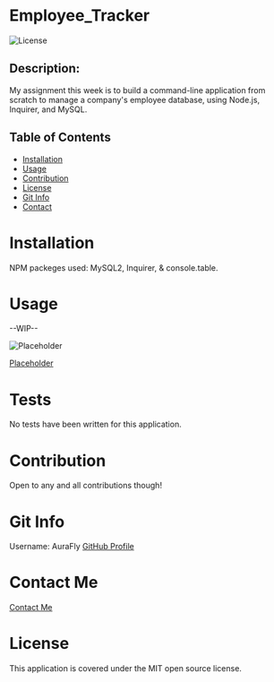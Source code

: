 # Employee_Tracker
  ![License](https://img.shields.io/badge/license-MIT-brightgreen)

  ## Description:
My assignment this week is to build a command-line application from scratch to manage a company's employee database, using Node.js, Inquirer, and MySQL.

  ## Table of Contents
  - [Installation](#installation)
  - [Usage](#usage)
  - [Contribution](#contribution)
  - [License](#license)
  - [Git Info](#git-info)
  - [Contact](#contact-me)


  # Installation
NPM packeges used:
MySQL2, Inquirer, & console.table.

  # Usage
 --WIP--

  ![Placeholder]()

 [Placeholder]()

  # Tests
  No tests have been written for this application.

  # Contribution
  Open to any and all contributions though!

  # Git Info
  Username: AuraFly
  [GitHub Profile](https://github.com/AuraFly)

  # Contact Me
  [Contact Me](mailto:AuraFlyDev@gmail.com)

  # License
  This application is covered under the MIT open source license.


